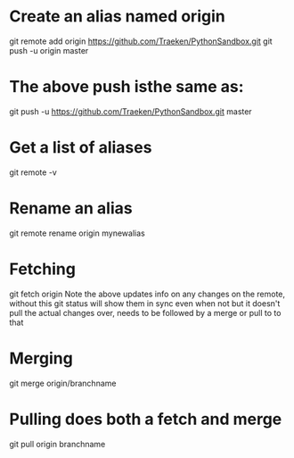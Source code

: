 # Create an alias named origin
git remote add origin https://github.com/Traeken/PythonSandbox.git
git push -u origin master

# The above push isthe same as:
git push -u https://github.com/Traeken/PythonSandbox.git master


# Get a list of aliases
git remote -v

# Rename an alias
git remote rename origin mynewalias

# Fetching
git fetch origin 
Note the above updates info on any changes on the remote, without this git status will show them in sync even when not
but it doesn't pull the actual changes over, needs to be followed by a merge or pull to to that

# Merging
git merge origin/branchname

# Pulling does both a fetch and merge
git pull origin branchname



